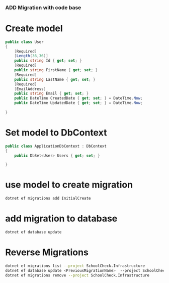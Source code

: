 ### ADD Migration with code base

# Create model
```cs
public class User
{
    [Required]
    [Length(36,36)]
    public string Id { get; set; } 
    [Required]
    public string FirstName { get; set; }
    [Required]
    public string LastName { get; set; }
    [Required]
    [EmailAddress]
    public string Email { get; set; }
    public DateTime CreatedDate { get; set; } = DateTime.Now;
    public DateTime UpdatedDate { get; set; } = DateTime.Now;
    
}
```
# Set model to DbContext
```cs
public class ApplicationDbContext : DbContext
{
    public DbSet<User> Users { get; set; }

}
```
# use model to create migration
```bash
dotnet ef migrations add InitialCreate
```
# add migration to database
```bash
dotnet ef database update
```
# Reverse Migrations
```bash
dotnet ef migrations list --project SchoolCheck.Infrastructure
dotnet ef database update <PreviousMigrationName>  --project SchoolCheck.Infrastructure
dotnet ef migrations remove --project SchoolCheck.Infrastructure
```

